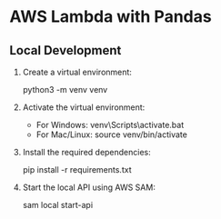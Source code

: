 
# AWS Lambda with Pandas

## Local Development

1. Create a virtual environment:

   python3 -m venv venv
2. Activate the virtual environment:

   - For Windows:
     venv\Scripts\activate.bat
   - For Mac/Linux:
     source venv/bin/activate
3. Install the required dependencies:

   pip install -r requirements.txt
4. Start the local API using AWS SAM:

   sam local start-api
